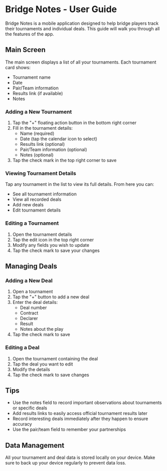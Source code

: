 # Bridge Notes - User Guide

Bridge Notes is a mobile application designed to help bridge players track their tournaments and individual deals. This guide will walk you through all the features of the app.

## Main Screen

The main screen displays a list of all your tournaments. Each tournament card shows:
- Tournament name
- Date
- Pair/Team information
- Results link (if available)
- Notes

### Adding a New Tournament

1. Tap the "+" floating action button in the bottom right corner
2. Fill in the tournament details:
   - Name (required)
   - Date (tap the calendar icon to select)
   - Results link (optional)
   - Pair/Team information (optional)
   - Notes (optional)
3. Tap the check mark in the top right corner to save

### Viewing Tournament Details

Tap any tournament in the list to view its full details. From here you can:
- See all tournament information
- View all recorded deals
- Add new deals
- Edit tournament details

### Editing a Tournament

1. Open the tournament details
2. Tap the edit icon in the top right corner
3. Modify any fields you wish to update
4. Tap the check mark to save your changes

## Managing Deals

### Adding a New Deal

1. Open a tournament
2. Tap the "+" button to add a new deal
3. Enter the deal details:
   - Deal number
   - Contract
   - Declarer
   - Result
   - Notes about the play
4. Tap the check mark to save

### Editing a Deal

1. Open the tournament containing the deal
2. Tap the deal you want to edit
3. Modify the details
4. Tap the check mark to save changes

## Tips

- Use the notes field to record important observations about tournaments or specific deals
- Add results links to easily access official tournament results later
- Record interesting deals immediately after they happen to ensure accuracy
- Use the pair/team field to remember your partnerships

## Data Management

All your tournament and deal data is stored locally on your device. Make sure to back up your device regularly to prevent data loss. 